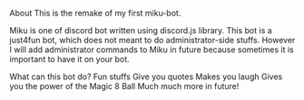 About
This is the remake of my first miku-bot.

Miku is one of discord bot written using discord.js library. This bot is a just4fun bot, which does not meant to do administrator-side stuffs. However I will add administrator commands to Miku in future because sometimes it is important to have it on your bot.

What can this bot do?
Fun stuffs
Give you quotes
Makes you laugh
Gives you the power of the Magic 8 Ball
Much much more in future!
